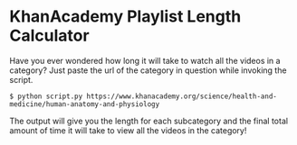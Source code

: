 # KhanAcademy Playlist Length Calculator
Have you ever wondered how long it will take to watch all the videos in a category?
Just paste the url of the category in question while invoking the script.
```console
$ python script.py https://www.khanacademy.org/science/health-and-medicine/human-anatomy-and-physiology
```

The output will give you the length for each subcategory and the final total amount of time it will take to view all the videos in the category!
